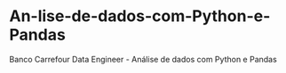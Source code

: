 # An-lise-de-dados-com-Python-e-Pandas
Banco Carrefour Data Engineer -  Análise de dados com Python e Pandas
